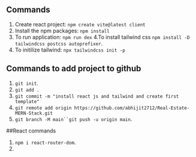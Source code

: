 ## Commands
1. Create react project: `npm create vite@latest client`
2. Install the npm packages: `npm install`
3. To run application: `npm run dex`
4.To install tailwind css `npm install -D tailwindcss postcss autoprefixer`.
5. To initilize tailwind: `npx tailwindcss init -p`


## Commands to add project to github
1. `git init`.
2. `git add .`
3. `git commit -m "install react js and tailwind and create first template"`
4. `git remote add origin https://github.com/abhijit2712/Real-Estate-MERN-Stack.git`
5. `git branch -M main``git push -u origin main`.


##React commands
1. `npm i react-router-dom`.
2. 

